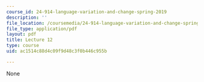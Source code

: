 ```yaml
---
course_id: 24-914-language-variation-and-change-spring-2019
description: ''
file_location: /coursemedia/24-914-language-variation-and-change-spring-2019/ac1514c88d4c09f9d48c3f0b446c955b_MIT24_914s19_lec12.pdf
file_type: application/pdf
layout: pdf
title: Lecture 12
type: course
uid: ac1514c88d4c09f9d48c3f0b446c955b

---
```

None